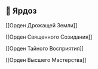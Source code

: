 ## 🔨 Ярдоз

[[Орден Дрожащей Земли]]

[[Орден Священного Созидания]]

[[Орден Тайного Восприятия]]

[[Орден Высшего Мастерства]]